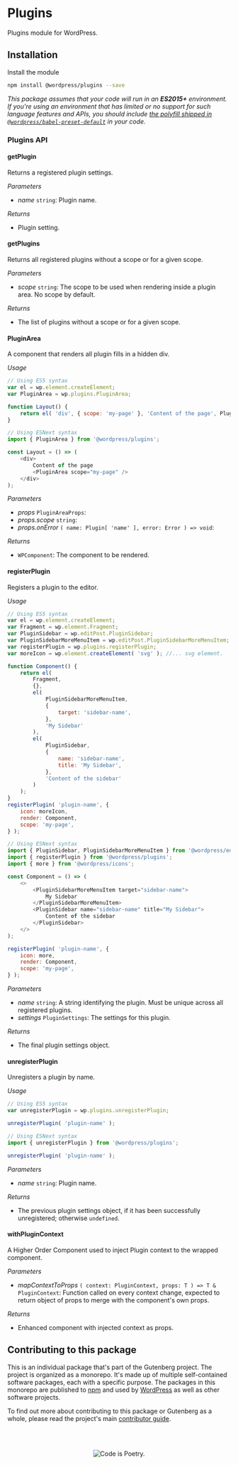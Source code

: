 # Plugins

Plugins module for WordPress.

## Installation

Install the module

```bash
npm install @wordpress/plugins --save
```

_This package assumes that your code will run in an **ES2015+** environment. If you're using an environment that has limited or no support for such language features and APIs, you should include [the polyfill shipped in `@wordpress/babel-preset-default`](https://github.com/WordPress/gutenberg/tree/HEAD/packages/babel-preset-default#polyfill) in your code._

### Plugins API

<!-- START TOKEN(Autogenerated API docs) -->

#### getPlugin

Returns a registered plugin settings.

_Parameters_

-   _name_ `string`: Plugin name.

_Returns_

-   Plugin setting.

#### getPlugins

Returns all registered plugins without a scope or for a given scope.

_Parameters_

-   _scope_ `string`: The scope to be used when rendering inside a plugin area. No scope by default.

_Returns_

-   The list of plugins without a scope or for a given scope.

#### PluginArea

A component that renders all plugin fills in a hidden div.

_Usage_

```js
// Using ES5 syntax
var el = wp.element.createElement;
var PluginArea = wp.plugins.PluginArea;

function Layout() {
	return el( 'div', { scope: 'my-page' }, 'Content of the page', PluginArea );
}
```

```js
// Using ESNext syntax
import { PluginArea } from '@wordpress/plugins';

const Layout = () => (
	<div>
		Content of the page
		<PluginArea scope="my-page" />
	</div>
);
```

_Parameters_

-   _props_ `PluginAreaProps`:
-   _props.scope_ `string`:
-   _props.onError_ `( name: Plugin[ 'name' ], error: Error ) => void`:

_Returns_

-   `WPComponent`: The component to be rendered.

#### registerPlugin

Registers a plugin to the editor.

_Usage_

```js
// Using ES5 syntax
var el = wp.element.createElement;
var Fragment = wp.element.Fragment;
var PluginSidebar = wp.editPost.PluginSidebar;
var PluginSidebarMoreMenuItem = wp.editPost.PluginSidebarMoreMenuItem;
var registerPlugin = wp.plugins.registerPlugin;
var moreIcon = wp.element.createElement( 'svg' ); //... svg element.

function Component() {
	return el(
		Fragment,
		{},
		el(
			PluginSidebarMoreMenuItem,
			{
				target: 'sidebar-name',
			},
			'My Sidebar'
		),
		el(
			PluginSidebar,
			{
				name: 'sidebar-name',
				title: 'My Sidebar',
			},
			'Content of the sidebar'
		)
	);
}
registerPlugin( 'plugin-name', {
	icon: moreIcon,
	render: Component,
	scope: 'my-page',
} );
```

```js
// Using ESNext syntax
import { PluginSidebar, PluginSidebarMoreMenuItem } from '@wordpress/edit-post';
import { registerPlugin } from '@wordpress/plugins';
import { more } from '@wordpress/icons';

const Component = () => (
	<>
		<PluginSidebarMoreMenuItem target="sidebar-name">
			My Sidebar
		</PluginSidebarMoreMenuItem>
		<PluginSidebar name="sidebar-name" title="My Sidebar">
			Content of the sidebar
		</PluginSidebar>
	</>
);

registerPlugin( 'plugin-name', {
	icon: more,
	render: Component,
	scope: 'my-page',
} );
```

_Parameters_

-   _name_ `string`: A string identifying the plugin. Must be unique across all registered plugins.
-   _settings_ `PluginSettings`: The settings for this plugin.

_Returns_

-   The final plugin settings object.

#### unregisterPlugin

Unregisters a plugin by name.

_Usage_

```js
// Using ES5 syntax
var unregisterPlugin = wp.plugins.unregisterPlugin;

unregisterPlugin( 'plugin-name' );
```

```js
// Using ESNext syntax
import { unregisterPlugin } from '@wordpress/plugins';

unregisterPlugin( 'plugin-name' );
```

_Parameters_

-   _name_ `string`: Plugin name.

_Returns_

-   The previous plugin settings object, if it has been successfully unregistered; otherwise `undefined`.

#### withPluginContext

A Higher Order Component used to inject Plugin context to the wrapped component.

_Parameters_

-   _mapContextToProps_ `( context: PluginContext, props: T ) => T & PluginContext`: Function called on every context change, expected to return object of props to merge with the component's own props.

_Returns_

-   Enhanced component with injected context as props.

<!-- END TOKEN(Autogenerated API docs) -->

## Contributing to this package

This is an individual package that's part of the Gutenberg project. The project is organized as a monorepo. It's made up of multiple self-contained software packages, each with a specific purpose. The packages in this monorepo are published to [npm](https://www.npmjs.com/) and used by [WordPress](https://make.wordpress.org/core/) as well as other software projects.

To find out more about contributing to this package or Gutenberg as a whole, please read the project's main [contributor guide](https://github.com/WordPress/gutenberg/tree/HEAD/CONTRIBUTING.md).

<br /><br /><p align="center"><img src="https://s.w.org/style/images/codeispoetry.png?1" alt="Code is Poetry." /></p>

